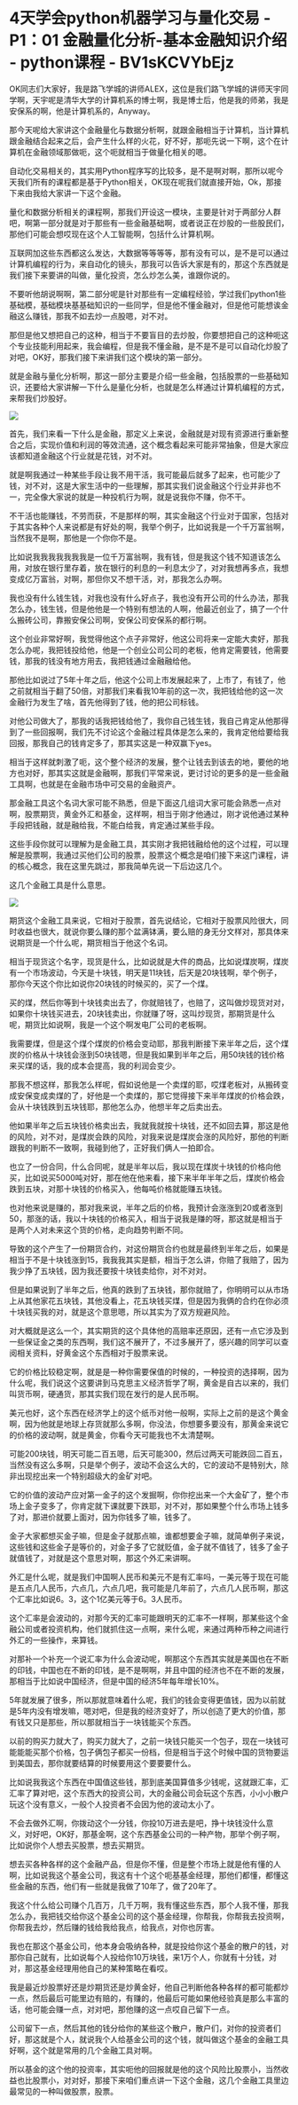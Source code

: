 # 4天学会python机器学习与量化交易 - P1：01 金融量化分析-基本金融知识介绍 - python课程 - BV1sKCVYbEjz

OK同志们大家好，我是路飞学城的讲师ALEX，这位是我们路飞学城的讲师天宇同学啊，天宇呢是清华大学的计算机系的博士啊，我是博士后，他是我的师弟，我是安保系的啊，他是计算机系的，Anyway。

那今天呢给大家讲这个金融量化与数据分析啊，就跟金融相当于计算机，当计算机跟金融结合起来之后，会产生什么样的火花，好不好，那呃先说一下啊，这个在计算机在金融领域那做呃，这个呃就相当于做量化相关的嗯。

自动化交易相关的，其实用Python程序写的比较多，是不是啊对啊，那所以呢今天我们所有的课程都是基于Python相关，OK现在呢我们就直接开始，Ok，那接下来由我给大家讲一下这个金融。

量化和数据分析相关的课程啊，那我们开设这一模块，主要是针对于两部分人群吧，啊第一部分就是对于那些有一些金融基础啊，或者说正在炒股的一些股民们，那他们可能会想哎现在这个人工智能啊，包括什么计算机啊。

互联网加这些东西都这么发达，大数据等等等等，那有没有可以，是不是可以通过计算机编程的行为，来自动化的镜头，那我可以告诉大家是有的，那这个东西就是我们接下来要讲的叫做，量化投资，怎么炒怎么美，谁跟你说的。

不要听他胡说啊啊，第二部分呢是针对那些有一定编程经验，学过我们python1些基础模，基础模块基基础知识的一些同学，但是他不懂金融对，但是他可能想诶金融这么赚钱，那我不如去炒一点股嗯，对不对。

那但是他又想把自己的这种，相当于不要盲目的去炒股，你要想把自己的这种呃这个专业技能利用起来，我会编程，但是我不懂金融，是不是不是可以自动化炒股了对吧，OK好，那我们接下来讲我们这个模块的第一部分。

就是金融与量化分析啊，那这一部分主要是介绍一些金融，包括股票的一些基础知识，还要给大家讲解一下什么是量化分析，也就是怎么样通过计算机编程的方式，来帮我们炒股好。



![](img/6c69ffd3d7c5729a78c27d235e2fcb9c_1.png)

首先，我们来看一下什么是金融，那定义上来说，金融就是对现有资源进行重新整合之后，实现价值和利润的等效流通，这个概念看起来可能非常抽象，但是大家应该都知道金融这个行业就是花钱，对不对。

就是啊我通过一种某些手段让我不用干活，我可能最后就多了起来，也可能少了钱，对不对，这是大家生活中的一些理解，那其实我们说金融这个行业并非也不一，完全像大家说的就是一种投机行为啊，就是说我你不赚，你不干。

不干活也能赚钱，不劳而获，不是那样的啊，其实金融这个行业对于国家，包括对于其实各种个人来说都是有好处的啊，我举个例子，比如说我是一个千万富翁啊，当然我不是啊，那他是一个你你不是。

比如说我我我我我我我是一位千万富翁啊，我有钱，但是我这个钱不知道该怎么用，对放在银行里存着，放在银行的利息的一利息太少了，对对我想再多点，我想变成亿万富翁，对啊，那但你又不想干活，对，那我怎么办啊。

我也没有什么钱生钱，对我也没有什么好点子，我也没有开公司的什么办法，那我怎么办，钱生钱，但是他他是一个特别有想法的人啊，他最近创业了，搞了一个什么搬砖公司，靠搬安保公司啊，安保公司安保系的都行啊。

这个创业非常好啊，我觉得他这个点子非常好，他这公司将来一定能大卖好，那我怎么办呢，我把钱投给他，他是一个创业公司公司的老板，他肯定需要钱，他需要钱，那我的钱没有地方用去，我把钱通过金融融给他。

那他比如说过了5年十年之后，他这个公司上市发展起来了，上市了，有钱了，他之前就相当于翻了50倍，对那我们来看我10年前的这一次，我把钱给他的这一次金融行为发生了啥，首先他得到了钱，他的把公司标钱。

对他公司做大了，那我的话我把钱给他了，我你自己钱生钱，我自己肯定从他那得到了一些回报啊，我们先不讨论这个金融过程具体是怎么来的，我肯定他给要给我回报，那我自己的钱肯定多了，那其实这是一种双赢下yes。

相当于这样就刺激了呃，这个整个经济的发展，整个让钱去到该去的地，要他的地方也对好，那其实这就是金融啊，那我们平常来说，更讨讨论的更多的是一些金融工具啊，也就是在金融市场中可交易的金融资产。

那金融工具这个名词大家可能不熟悉，但是下面这几组词大家可能会熟悉一点对啊，股票期货，黄金外汇和基金，这样啊，相当于刚才他通过，刚才说他通过某种手段把钱融，就是融给我，不能白给我，肯定通过某些手段。

这些手段你就可以理解为是金融工具，其实刚才我把钱融给他的这个过程，可以理解是股票啊，我通过买他们公司的股票，股票这个概念是咱们接下来这门课程，讲的核心概念，我在这里先跳过，那我简单先说一下后边这几个。

这几个金融工具是什么意思。

![](img/6c69ffd3d7c5729a78c27d235e2fcb9c_3.png)

期货这个金融工具来说，它相对于股票，首先说结论，它相对于股票风险很大，同时收益也很大，就说你要么赚的那个盆满钵满，要么赔的身无分文样对，那具体来说期货是一个什么呢，期货相当于他这个名词。

相当于现货这个名字，现货是什么，比如说就是大件的商品，比如说煤炭啊，煤炭有一个市场波动，今天是十块钱，明天是11块钱，后天是20块钱啊，举个例子，那你今天这个你比如说你20块钱的时候买的，买了一个煤。

买的煤，然后你等到十块钱卖出去了，你就赔钱了，也赔了，这叫做炒现货对对，如果你十块钱买进去，20块钱卖出，你就赚了呀，这叫炒现货，那期货是什么呢，期货比如说啊，我是一个这个啊发电厂公司的老板啊。

我需要煤，但是这个煤个煤炭的价格会变动耶，那我判断接下来半年之后，这个煤炭的价格从十块钱会涨到50块钱嗯，但是我如果到半年之后，用50块钱的钱价格来买煤的话，我的成本会提高，我的利润会变少。

那我不想这样，那我怎么样呢，假如说他是一个卖煤的耶，哎煤老板对，从搬砖变成安保变成卖煤的了，好他是一个卖煤的，那它觉得接下来半年煤炭的价格会跌，会从十块钱跌到五块钱耶，那他怎么办，他想半年之后卖出去。

他如果半年之后五块钱价格卖出去，我就我就按十块钱，还不如回去算，那这是他的风险，对不对，是煤炭会跌的风险，对我来说是煤炭会涨的风险好，那他的判断跟我的判断不一致啊，我碰到他了，正好我们俩人一拍即合。

也立了一份合同，什么合同呢，就是半年以后，我以现在煤炭十块钱的价格向他买，比如说买5000吨对好，那在他在他来看，接下来半年半年之后，煤炭价格会跌到五块，对那十块钱的价格买入，他每吨价格就能赚五块钱。

也对他来说是赚的，那对我来说，半年之后的价格，我预计会涨涨到20或者涨到50，那涨的话，我以十块钱的价格买入，相当于说我是赚的呀，那这就是相当于是两个人对未来这个货的价格，走向趋势判断不同。

导致的这个产生了一份期货合约，对这份期货合约也就是最终到半年之后，如果是相当于不是十块钱涨到15，我我我其实是额，相当于怎么讲，你赔了我赔了，因为我少挣了五块钱，因为我还要按十块钱卖给你，对不对对。

但是如果说到了半年之后，他真的跌到了五块钱，那你就赔了，你明明可以从市场上从其他家花五块钱，其他没看上，花五块钱买煤，但是因为我俩的合约在你必须十块钱买我的对，就是这个意思嗯，所以其实为了双方规避风险。

对大概就是这么一个，其实期货的这个具体他的高赔率还原因，还有一点它涉及到一些保证金之类的东西啊，我们这不展开了，不过多展开了，感兴趣的同学可以查阅相关资料，好黄金这个东西相对于股票来说。

它的价格比较稳定啊，就是是一种你需要保值的时候的，一种投资的选择啊，因为什么呢，我们说这个这要讲到马克思主义经济哲学了啊，黄金是自古以来的，我们叫货币啊，硬通货，那其实我们现在发行的是人民币啊。

美元也好，这个东西在经济学上的这个纸币对他一般啊，实际上之前的是这个黄金啊，因为他就是地球上存货就那么多啊，你没法，你想要多要没有，那黄金来说它的价格的波动啊，就是黄金，你看今天可能我也不太清楚啊。

可能200块钱，明天可能二百五嗯，后天可能300，然后过两天可能跌回二百五，当然没有这么多啊，只是举个例子，波动不会这么大的，它的波动不是特别大，除非出现挖出来一个特别超级大的金矿对吧。

它的价值的波动产应对第一金子的这个发掘啊，你你挖出来一个大金矿了，整个市场上金子变多了，你肯定就下课就要下跌耶，对不对，那如果整个什么市场上钱多了对，那进价就要上面对，因为你钱多了嘛，钱多了。

金子大家都想买金子嘛，但是金子就那点嘛，谁都想要金子嘛，就简单例子来说，这些钱和这些金子是等价的，对金子多了它就贬值，金子就不值钱了，钱多了金子就值钱了，对就是这个意思对啊，那这个外汇来讲啊。

外汇是什么呢，就是我们中国啊人民币和美元不是有汇率吗，一美元等于现在可能是五点几人民币，六点几，六点几吧，我可能是几年前了，六点几人民币啊，那这个汇率比如说6。3，这个1亿美元等于6。3人民币。

这个汇率是会波动的，对那今天的汇率可能跟明天的汇率不一样啊，那某些这个金融公司或者投资机构，他们就抓住这一点啊，来什么呢，来通过两种币种之间进行外汇的一些操作，来算钱。

对那补一个补充一个说汇率为什么会波动呢，啊那这个东西其实就是美国也在不断的印钱，中国也在不断的印钱，是不是啊啊，并且中国的经济也不在不断的发展，那相当于比如说中国经济，但是中国的经济5年每年增长10%。

5年就发展了很多，所以那就意味着什么呢，我们的钱会变得更值钱，因为以前就是5年内没有增发嘛，嗯对吧，但是我的经济变好了，所以创造了更大的价值，那有钱又只是那些，所以那就相当于一块钱能买个东西。

以前的购买力就大了，购买力就大了，之前一块钱只能买一个包子，现在一块钱可能能能买那个价格，包子俩包子都买一份档，但是相当于这个时候中国的货物要运到美国去，那你就要结算的时候要用这个要要要什么。

比如说我我这个东西在中国值这些钱，那到底美国算值多少钱呢，这就跟汇率，汇汇率了算对吧，这个东西大的投资公司，大的金融公司会玩这个东西，小小小散户玩这个没有意义，一般个人投资者不会因为他的波动太小了。

不会去做外汇啊，你拨动这个一分钱，你投10万进去是吧，挣十块钱没什么意义，对好吧，OK好，那基金啊，这个东西基金公司的一种产物，那举个例子啊，比如说你个人想去买股票，想去买期货。

想去买各种各样的这个金融产品，但是你不懂，但是整个市场上就是他有懂的人啊，比如说我这个基金公司，我这有十个这个呃基基金经理，那他们都懂，都懂这些金融的东西，他们有一些就是我做了10年了，做了20年了。

我这个什么给公司赚个几百万，几千万啊，我有懂这些东西，那个人我不懂，那我怎么办，我把钱交给你这个基金公司的这个基金经理，你帮我，你帮我去投资啊，你帮我去炒，然后赚的钱给我给我点，给我点，对你也厉害。

我也在那这个基金公司，他本身会吸纳各种，就是投给你这个基金的散户的钱，对那你自己就有，比如说每个人投给你10万块钱，来1万个人，你就有十分钱，对对，那这基金经理用他自己的某种策略在看哎。

我是最近炒股票好还是炒期货还是炒黄金好，他自己判断他各种各样的都可能都炒一点，然后最后可能里边有赔的，有赚的，他最后可能如果他经验真是那么丰富的话，他可能会赚一点，对对吧，那他赚的这一点哎自己留下一点。

公司留下一点，然后其他的钱分给你的某些这个散户，散户们，对你的投资者们好，那这就是个人，就说我个人给基金公司的这个钱，就叫做这个基金的金融工具好啊，这个就是常用的几个金融工具对啊。

所以基金的这个他的投资率，其实呃他的回报就是他的这个风险比股票小，当然收益也比股票小，对对好，那接下来咱们重点讲一下这个金融，这几个金融工具里边最常见的一种叫做股票，股票。

